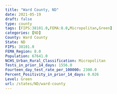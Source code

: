```yaml
---
title: "Ward County, ND"
date: 2021-05-19
draft: false
type: county
tags: [FIPS:38101.0,FEMA:8.0,Micropolitan,Green]
categories: [ND]
County: Ward County
State: ND
FIPS: 38101.0
FEMA_Region: 8.0
Population: 67641.0
NCHS_Urban_Rural_Classification: Micropolitan
Tests_in_prior_14_days: 1556.0
Fourteen_day_test_rate_per_100000: 2300.0
Percent_Positivity_in_prior_14_days: 0.026
Level: Green
url: /states/ND/ward-county
---
```



